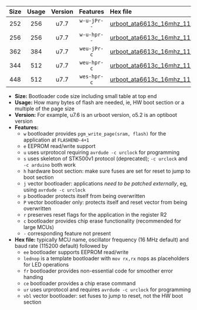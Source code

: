|Size|Usage|Version|Features|Hex file|
|:-:|:-:|:-:|:-:|:--|
|252|256|u7.7|`w-u-jPr--`|[urboot_ata6613c_16mhz_115200bps_lednop_ur_vbl.hex](https://raw.githubusercontent.com/stefanrueger/urboot.hex/main/mcus/ata6613c/fcpu_16mhz/115200_bps/urboot_ata6613c_16mhz_115200bps_lednop_ur_vbl.hex)|
|256|256|u7.7|`w-u-hpr--`|[urboot_ata6613c_16mhz_115200bps_lednop_fr_ur.hex](https://raw.githubusercontent.com/stefanrueger/urboot.hex/main/mcus/ata6613c/fcpu_16mhz/115200_bps/urboot_ata6613c_16mhz_115200bps_lednop_fr_ur.hex)|
|362|384|u7.7|`weu-jPr-c`|[urboot_ata6613c_16mhz_115200bps_ee_lednop_fr_ce_ur_vbl.hex](https://raw.githubusercontent.com/stefanrueger/urboot.hex/main/mcus/ata6613c/fcpu_16mhz/115200_bps/urboot_ata6613c_16mhz_115200bps_ee_lednop_fr_ce_ur_vbl.hex)|
|344|512|u7.7|`weu-hpr-c`|[urboot_ata6613c_16mhz_115200bps_ee_lednop_fr_ce_ur.hex](https://raw.githubusercontent.com/stefanrueger/urboot.hex/main/mcus/ata6613c/fcpu_16mhz/115200_bps/urboot_ata6613c_16mhz_115200bps_ee_lednop_fr_ce_ur.hex)|
|448|512|u7.7|`wes-hpr-c`|[urboot_ata6613c_16mhz_115200bps_ee_lednop_fr_ce.hex](https://raw.githubusercontent.com/stefanrueger/urboot.hex/main/mcus/ata6613c/fcpu_16mhz/115200_bps/urboot_ata6613c_16mhz_115200bps_ee_lednop_fr_ce.hex)|

- **Size:** Bootloader code size including small table at top end
- **Usage:** How many bytes of flash are needed, ie, HW boot section or a multiple of the page size
- **Version:** For example, u7.6 is an urboot version, o5.2 is an optiboot version
- **Features:**
  + `w` bootloader provides `pgm_write_page(sram, flash)` for the application at `FLASHEND-4+1`
  + `e` EEPROM read/write support
  + `u` uses urprotocol requiring `avrdude -c urclock` for programming
  + `s` uses skeleton of STK500v1 protocol (deprecated); `-c urclock` and `-c arduino` both work
  + `h` hardware boot section: make sure fuses are set for reset to jump to boot section
  + `j` vector bootloader: applications *need to be patched externally*, eg, using `avrdude -c urclock`
  + `p` bootloader protects itself from being overwritten
  + `P` vector bootloader only: protects itself and reset vector from being overwritten
  + `r` preserves reset flags for the application in the register R2
  + `c` bootloader provides chip erase functionality (recommended for large MCUs)
  + `-` corresponding feature not present
- **Hex file:** typically MCU name, oscillator frequency (16 MHz default) and baud rate (115200 default) followed by
  + `ee` bootloader supports EEPROM read/write
  + `lednop` is a template bootloader with `mov rx,rx` nops as placeholders for LED operations
  + `fr` bootloader provides non-essential code for smoother error handing
  + `ce` bootloader provides a chip erase command
  + `ur` uses urprotocol and requires `avrdude -c urclock` for programming
  + `vbl` vector bootloader: set fuses to jump to reset, not the HW boot section
